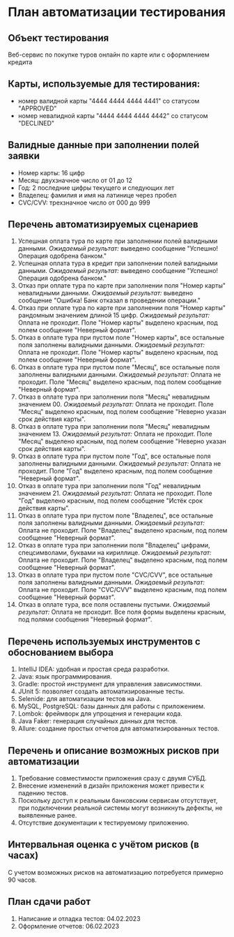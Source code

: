 # План автоматизации тестирования

## Объект тестирования
Веб-сервис по покупке туров онлайн по карте или с оформлением кредита 

## Карты, используемые для тестирования:
- номер валидной карты "4444 4444 4444 4441" со статусом "APPROVED"
- номер невалидной карты "4444 4444 4444 4442" со статусом "DECLINED"

## Валидные данные при заполнении полей заявки
- Номер карты: 16 цифр
- Месяц: двухзначное число от 01 до 12
- Год: 2 последние цифры текущего и следующих лет
- Владелец: фамилия и имя на латинице через пробел
- CVC/CVV: трехзначное число от 000 до 999

## Перечень автоматизируемых сценариев

1. Успешная оплата тура по карте при заполнении полей валидными данными.
   *Ожидаемый результат:* выведено сообщение "Успешно! Операция одобрена банком."
2. Успешная оплата тура в кредит при заполнении полей валидными данными.
   *Ожидаемый результат:* выведено сообщение "Успешно! Операция одобрена банком."
3. Отказ при оплате тура по карте при заполнении поля "Номер карты" невалидными данными.
   *Ожидаемый результат:* выведено сообщение "Ошибка! Банк отказал в проведении операции."
4. Отказ при оплате тура по карте при заполнении поля "Номер карты" рандомным значением длиной 15 цифр.
   *Ожидаемый результат:* Оплата не проходит. Поле "Номер карты" выделено красным, под полем сообщение "Неверный формат".
5. Отказ в оплате тура при пустом поле "Номер карты", все остальные поля заполнены валидными данными.
   *Ожидаемый результат:* Оплата не проходит. Поле "Номер карты" выделено красным, под полем сообщение "Неверный формат".
6. Отказ в оплате тура при пустом поле "Месяц", все остальные поля заполнены валидными данными.
   *Ожидаемый результат:* Оплата не проходит. Поле "Месяц" выделено красным, под полем сообщение "Неверный формат".
7. Отказ в оплате тура при заполнении поля "Месяц" невалидным значением 00.
   *Ожидаемый результат:* Оплата не проходит. Поле "Месяц" выделено красным, под полем сообщение "Неверно указан срок действия карты".
8. Отказ в оплате тура при заполнении поля "Месяц" невалидным значением 13.
   *Ожидаемый результат:* Оплата не проходит. Поле "Месяц" выделено красным, под полем сообщение "Неверно указан срок действия карты".
9. Отказ в оплате тура при пустом поле "Год", все остальные поля заполнены валидными данными.
   *Ожидаемый результат:* Оплата не проходит. Поле "Год" выделено красным, под полем сообщение "Неверный формат".
10. Отказ в оплате тура при заполнении поля "Год" невалидным значением 21.
    *Ожидаемый результат:* Оплата не проходит. Поле "Год" выделено красным, под полем сообщение "Истёк срок действия карты".
11. Отказ в оплате тура при пустом поле "Владелец", все остальные поля заполнены валидными данными.
    *Ожидаемый результат:* Оплата не проходит. Поле "Владелец" выделено красным, под полем сообщение "Неверный формат".
12. Отказ в оплате тура при заполнении поля "Владелец" цифрами, спецсимволами, буквами на кириллице.
    *Ожидаемый результат:* Оплата не проходит. Поле "Владелец" выделено красным, под полем сообщение "Неверный формат".
13. Отказ в оплате тура при пустом поле "CVC/CVV", все остальные поля заполнены валидными данными.
    *Ожидаемый результат:* Оплата не проходит. Поле "CVC/CVV" выделено красным, под полем сообщение "Неверный формат".
14. Отказ в оплате тура, все поля оставлены пустыми.
    *Ожидаемый результат:* Оплата не проходит. Все поля формы выделены красным, под полями сообщения "Неверный формат".

## Перечень используемых инструментов с обоснованием выбора

1. IntelliJ IDEA: удобная и простая среда разработки.
2. Java: язык программирования.
3. Gradle: простой инструмент для управления зависимостями.
4. JUnit 5: позволяет создать автоматизированные тесты.
5. Selenide: для автоматизации тестов на Java.
6. MySQL, PostgreSQL: базы данных для работы с приложением.
7. Lombok: фреймворк для упрощения и генерации кода.
8. Java Faker: генерация случайных данных для тестов.
9. Allure: создание простых отчетов для автоматизированных тестов.

## Перечень и описание возможных рисков при автоматизации

1. Требование совместимости приложения сразу с двумя СУБД.
2. Внесение изменений в дизайн приложения может привести к падению тестов.
3. Поскольку доступ к реальным банковским сервисам отсутствует, при подключении реальной системы могут возникнуть дефекты,
не выявленные ранее.
4. Отсутствие документации к тестируемому приложению.

## Интервальная оценка с учётом рисков (в часах)
С учетом возможных рисков на автоматизацию потребуется примерно 90 часов.

## План сдачи работ

1. Написание и отладка тестов: 04.02.2023
2. Оформление отчетов: 06.02.2023